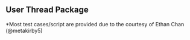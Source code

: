 ## User Thread Package

*Most test cases/script are provided due to the courtesy of Ethan Chan (@metakirby5)
